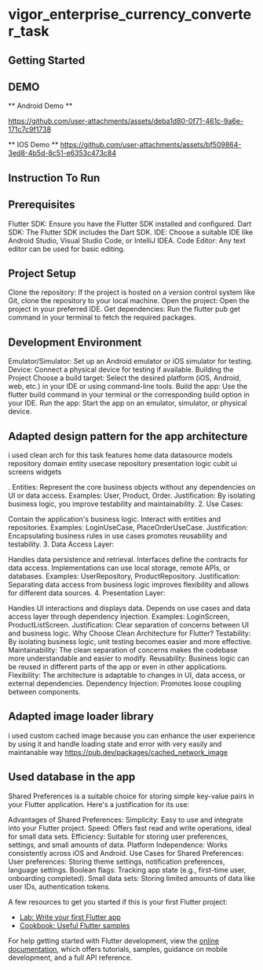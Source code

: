 # vigor_enterprise_currency_converter_task

## Getting Started
## DEMO
** Android Demo **

https://github.com/user-attachments/assets/deba1d80-0f71-461c-9a6e-171c7c9f1738


** IOS Demo **
https://github.com/user-attachments/assets/bf509864-3ed8-4b5d-8c51-e6353c473c84


## Instruction To Run 
## Prerequisites
Flutter SDK: Ensure you have the Flutter SDK installed and configured.
Dart SDK: The Flutter SDK includes the Dart SDK.
IDE: Choose a suitable IDE like Android Studio, Visual Studio Code, or IntelliJ IDEA.
Code Editor: Any text editor can be used for basic editing.
## Project Setup
Clone the repository: If the project is hosted on a version control system like Git, clone the repository to your local machine.
Open the project: Open the project in your preferred IDE.
Get dependencies: Run the flutter pub get command in your terminal to fetch the required packages.
## Development Environment
Emulator/Simulator: Set up an Android emulator or iOS simulator for testing.
Device: Connect a physical device for testing if available.
Building the Project
Choose a build target: Select the desired platform (iOS, Android, web, etc.) in your IDE or using command-line tools.
Build the app: Use the flutter build command in your terminal or the corresponding build option in your IDE.
Run the app: Start the app on an emulator, simulator, or physical device.



## Adapted design pattern for the app architecture 
i used clean arch for this task 
  features
  home
    data
      datasource
      models
      repository
    domain
      entity
      usecase
      repository
    presentation
      logic
       cubit
      ui
       screens
       widgets

. Entities:
Represent the core business objects without any dependencies on UI or data access.
Examples: User, Product, Order.
Justification: By isolating business logic, you improve testability and maintainability.
2. Use Cases:

Contain the application's business logic.
Interact with entities and repositories.
Examples: LoginUseCase, PlaceOrderUseCase.
Justification: Encapsulating business rules in use cases promotes reusability and testability.
3. Data Access Layer:

Handles data persistence and retrieval.
Interfaces define the contracts for data access.
Implementations can use local storage, remote APIs, or databases.
Examples: UserRepository, ProductRepository.
Justification: Separating data access from business logic improves flexibility and allows for different data sources.
4. Presentation Layer:

Handles UI interactions and displays data.
Depends on use cases and data access layer through dependency injection.
Examples: LoginScreen, ProductListScreen.
Justification: Clear separation of concerns between UI and business logic.
Why Choose Clean Architecture for Flutter?
Testability: By isolating business logic, unit testing becomes easier and more effective.
Maintainability: The clean separation of concerns makes the codebase more understandable and easier to modify.
Reusability: Business logic can be reused in different parts of the app or even in other applications.
Flexibility: The architecture is adaptable to changes in UI, data access, or external dependencies.
Dependency Injection: Promotes loose coupling between components.



## Adapted image loader library

i used custom cached image 
because you can enhance the user experience by using it and handle loading state and error with very easily and maintanable way 
https://pub.dev/packages/cached_network_image

## Used database in the app 
Shared Preferences is a suitable choice for storing simple key-value pairs in your Flutter application. Here's a justification for its use:

Advantages of Shared Preferences:
Simplicity: Easy to use and integrate into your Flutter project.
Speed: Offers fast read and write operations, ideal for small data sets.
Efficiency: Suitable for storing user preferences, settings, and small amounts of data.
Platform Independence: Works consistently across iOS and Android.
Use Cases for Shared Preferences:
User preferences: Storing theme settings, notification preferences, language settings.
Boolean flags: Tracking app state (e.g., first-time user, onboarding completed).
Small data sets: Storing limited amounts of data like user IDs, authentication tokens.




A few resources to get you started if this is your first Flutter project:

- [Lab: Write your first Flutter app](https://docs.flutter.dev/get-started/codelab)
- [Cookbook: Useful Flutter samples](https://docs.flutter.dev/cookbook)

For help getting started with Flutter development, view the
[online documentation](https://docs.flutter.dev/), which offers tutorials,
samples, guidance on mobile development, and a full API reference.
